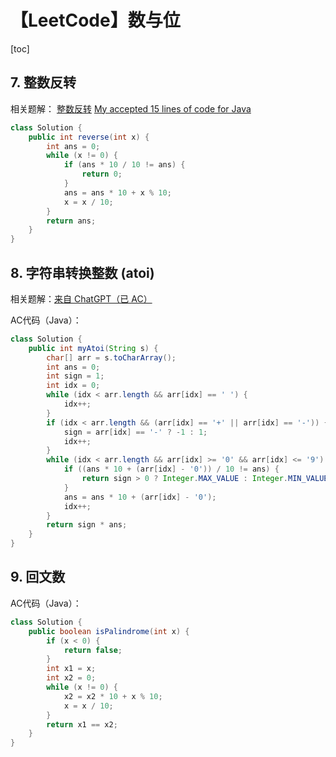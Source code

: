 # 【LeetCode】数与位



[toc]



## 7. 整数反转

相关题解：
[整数反转](https://leetcode.cn/problems/reverse-integer/solutions/755611/zheng-shu-fan-zhuan-by-leetcode-solution-bccn/)
[My accepted 15 lines of code for Java](https://leetcode.com/problems/reverse-integer/solutions/4060/my-accepted-15-lines-of-code-for-java/)

```java
class Solution {
    public int reverse(int x) {
        int ans = 0;
        while (x != 0) {
            if (ans * 10 / 10 != ans) {
                return 0;
            }
            ans = ans * 10 + x % 10;
            x = x / 10;
        }
        return ans;
    }
}
```



## 8. 字符串转换整数 (atoi)

相关题解：[来自 ChatGPT（已 AC）](https://leetcode.cn/problems/ba-zi-fu-chuan-zhuan-huan-cheng-zheng-shu-lcof/solutions/2156054/lai-zi-chatgptyi-ac-by-hsuanyeung-ibzu/)

AC代码（Java）：

```java
class Solution {
    public int myAtoi(String s) {
        char[] arr = s.toCharArray();
        int ans = 0;
        int sign = 1;
        int idx = 0;
        while (idx < arr.length && arr[idx] == ' ') {
            idx++;
        }
        if (idx < arr.length && (arr[idx] == '+' || arr[idx] == '-')) {
            sign = arr[idx] == '-' ? -1 : 1;
            idx++;
        }
        while (idx < arr.length && arr[idx] >= '0' && arr[idx] <= '9') {
            if ((ans * 10 + (arr[idx] - '0')) / 10 != ans) {
                return sign > 0 ? Integer.MAX_VALUE : Integer.MIN_VALUE;
            }
            ans = ans * 10 + (arr[idx] - '0');
            idx++;
        }
        return sign * ans;
    }
}
```



## 9. 回文数

AC代码（Java）：

```java
class Solution {
    public boolean isPalindrome(int x) {
        if (x < 0) {
            return false;
        }
        int x1 = x;
        int x2 = 0;
        while (x != 0) {
            x2 = x2 * 10 + x % 10;
            x = x / 10;
        }
        return x1 == x2;
    }
}
```

